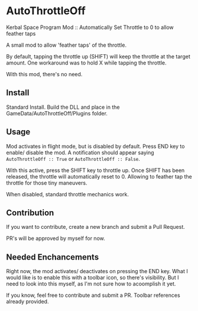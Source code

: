 # AutoThrottleOff
Kerbal Space Program Mod :: Automatically Set Throttle to 0 to allow feather taps

A small mod to allow 'feather taps' of the throttle.

By default, tapping the throttle up (SHIFT) will keep the throttle at the target amount.
One workaround was to hold X while tapping the throttle.

With this mod, there's no need.

## Install

Standard Install. Build the DLL and place in the GameData/AutoThrottleOff/Plugins folder.

## Usage

Mod activates in flight mode, but is disabled by default. Press END key to enable/ disable the mod.
A notification should appear saying `AutoThrottleOff :: True` or `AutoThrottleOff :: False`.

With this active, press the SHIFT key to throttle up. Once SHIFT has been released, the throttle
will automatically reset to 0. Allowing to feather tap the throttle for those tiny maneuvers.

When disabled, standard throttle mechanics work.

## Contribution

If you want to contribute, create a new branch and submit a Pull Request.

PR's will be approved by myself for now.

## Needed Enchancements

Right now, the mod activates/ deactivates on pressing the END key.
What I would like is to enable this with a toolbar icon, so there's
visibility. But I need to look into this myself, as I'm not sure how to
acoomplish it yet.

If you know, feel free to contribute and submit a PR. Toolbar references
already provided.
